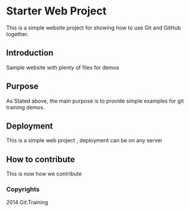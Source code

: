 # Starter Web Project

This is a simple website project for showing how to use Git and GitHub together.

## Introduction

Sample website with plenty of files for demos

## Purpose

As Stated above, the main purpose is to provide simple examples for git training demos.

## Deployment

This is a simple web project , deployment can be on any server

## How to contribute
This is now how we contribute

### Copyrights

2014 Git.Training
